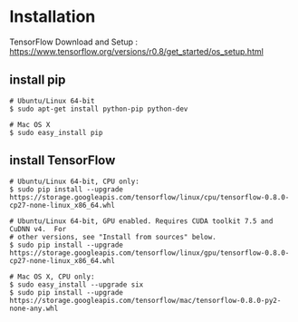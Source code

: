 # Installation
TensorFlow Download and Setup : https://www.tensorflow.org/versions/r0.8/get_started/os_setup.html

## install pip
``` shell
# Ubuntu/Linux 64-bit
$ sudo apt-get install python-pip python-dev

# Mac OS X
$ sudo easy_install pip
```

## install TensorFlow
``` shell
# Ubuntu/Linux 64-bit, CPU only:
$ sudo pip install --upgrade https://storage.googleapis.com/tensorflow/linux/cpu/tensorflow-0.8.0-cp27-none-linux_x86_64.whl

# Ubuntu/Linux 64-bit, GPU enabled. Requires CUDA toolkit 7.5 and CuDNN v4.  For
# other versions, see "Install from sources" below.
$ sudo pip install --upgrade https://storage.googleapis.com/tensorflow/linux/gpu/tensorflow-0.8.0-cp27-none-linux_x86_64.whl

# Mac OS X, CPU only:
$ sudo easy_install --upgrade six
$ sudo pip install --upgrade https://storage.googleapis.com/tensorflow/mac/tensorflow-0.8.0-py2-none-any.whl
```
